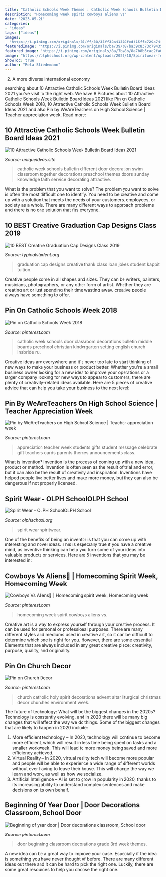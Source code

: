 ```yaml
---
title: "Catholic Schools Week Themes : Catholic Week Schools Bulletin Different Door Decoration Swim Classroom Together Decorations Preschool Themes Doors Sunday Knowledge Faith Service Decorating Attractive"
description: "Homecoming week spirit cowboys aliens vs"
date: "2023-05-21"
categories:
- "ideas"
tags: ["ideas"]
images:
- "https://i.pinimg.com/originals/35/ff/38/35ff38a41318fcd415ffb729a744d2d9.jpg"
featuredImage: "https://i.pinimg.com/originals/ba/39/c8/ba39c8373c794356315d2fe7edc18eab.jpg"
featured_image: "https://i.pinimg.com/originals/8a/7b/8b/8a7b8b5cac2fa0a8cbdfc1df601a1b65.jpg"
image: "https://olphschool.org/wp-content/uploads/2020/10/Spiritwear-for-Website.png"
ShowToc: true
author: "Reta Stiedemann"
---
```



2. A more diverse international economy 

	

		
searching about 10 Attractive Catholic Schools Week Bulletin Board Ideas 2021 you've visit to the right web. We have 8 Pictures about 10 Attractive Catholic Schools Week Bulletin Board Ideas 2021 like Pin on Catholic Schools Week 2018, 10 Attractive Catholic Schools Week Bulletin Board Ideas 2021 and also Pin by WeAreTeachers on High School Science | Teacher appreciation week. Read more:
		
    
## 10 Attractive Catholic Schools Week Bulletin Board Ideas 2021

<img loading=lazy src="https://www.uniqueideas.site/wp-content/uploads/catholic-schools-week-door-decoration-we-all-may-be-different-but.jpg" onerror="this.onerror=null;this.src='https://tse2.mm.bing.net/th?id=OIP.49WB5YlgZGuF5crtGBjJ5wHaJ4&amp;pid=15.1';" alt="10 Attractive Catholic Schools Week Bulletin Board Ideas 2021">

_Source: uniqueideas.site_

>catholic week schools bulletin different door decoration swim classroom together decorations preschool themes doors sunday knowledge faith service decorating attractive. 

	

What is the problem that you want to solve?
The problem you want to solve is often the most difficult one to identify. You need to be creative and come up with a solution that meets the needs of your customers, employees, or society as a whole. There are many different ways to approach problems and there is no one solution that fits everyone.

    
## 10 BEST Creative Graduation Cap Designs Class 2019

<img loading=lazy src="https://typicalstudent.org/uploads/images/2019/05/graduation-cap-ideas-2019-10.jpg" onerror="this.onerror=null;this.src='https://tse2.mm.bing.net/th?id=OIP.cUKG6kr2Tki4cLt7Xt5IfQHaHV&amp;pid=15.1';" alt="10 BEST Creative Graduation Cap Designs Class 2019">

_Source: typicalstudent.org_

>graduation cap designs creative thank class loan jokes student kappit tuition. 

	

Creative people come in all shapes and sizes. They can be writers, painters, musicians, photographers, or any other form of artist. Whether they are creating art or just spending their time wasting away, creative people always have something to offer.

    
## Pin On Catholic Schools Week 2018

<img loading=lazy src="https://i.pinimg.com/originals/35/ff/38/35ff38a41318fcd415ffb729a744d2d9.jpg" onerror="this.onerror=null;this.src='https://tse3.mm.bing.net/th?id=OIP.NEcIYNqJt2IVu5kq-mUFjQAAAA&amp;pid=15.1';" alt="Pin on Catholic Schools Week 2018">

_Source: pinterest.com_

>catholic week schools door classroom decorations bulletin middle boards preschool christian kindergarten setting english church insbride ru. 

	

Creative ideas are everywhere and it's never too late to start thinking of new ways to make your business or product better. Whether you're a small business owner looking for a new idea to improve your operations or a larger company looking for new ways to appeal to customers, there are plenty of creativity-related ideas available. Here are 5 pieces of creative advice that can help you take your business to the next level: 

    
## Pin By WeAreTeachers On High School Science | Teacher Appreciation Week

<img loading=lazy src="https://i.pinimg.com/originals/b0/27/c3/b027c31cb7f30ebd6bb0afe200200a53.jpg" onerror="this.onerror=null;this.src='https://tse1.mm.bing.net/th?id=OIP.0xwWAbx-osM4gdHX4x708QHaOJ&amp;pid=15.1';" alt="Pin by WeAreTeachers on High School Science | Teacher appreciation week">

_Source: pinterest.com_

>appreciation teacher week students gifts student message celebrate gift teachers cards parents themes announcements class. 

	

What is invention?
Invention is the process of coming up with a new idea, product or method. Invention is often seen as the result of trial and error, but it can also be the result of creativity and inspiration. Inventions have helped people live better lives and make more money, but they can also be dangerous if not properly licensed.

    
## Spirit Wear - OLPH SchoolOLPH School

<img loading=lazy src="https://olphschool.org/wp-content/uploads/2020/10/Spiritwear-for-Website.png" onerror="this.onerror=null;this.src='https://tse3.mm.bing.net/th?id=OIP.9U9UWOVfuRqlZ_sAy34jiAHaGN&amp;pid=15.1';" alt="Spirit Wear - OLPH SchoolOLPH School">

_Source: olphschool.org_

>spirit wear spiritwear. 

	

One of the benefits of being an inventor is that you can come up with interesting and novel ideas. This is especially true if you have a creative mind, as inventive thinking can help you turn some of your ideas into valuable products or services. Here are 5 inventions that you may be interested in: 

    
## Cowboys Vs Aliens🤠 | Homecoming Spirit Week, Homecoming Week

<img loading=lazy src="https://i.pinimg.com/736x/4b/e7/93/4be7931773c1a779c121de8db6e08376.jpg" onerror="this.onerror=null;this.src='https://tse2.mm.bing.net/th?id=OIP.WieBwNKa4P6Ussjd0P-YxgHaJ3&amp;pid=15.1';" alt="Cowboys Vs Aliens🤠 | Homecoming spirit week, Homecoming week">

_Source: pinterest.com_

>homecoming week spirit cowboys aliens vs. 

	

Creative art is a way to express yourself through your creative process. It can be used for personal or professional purposes. There are many different styles and mediums used in creative art, so it can be difficult to determine which one is right for you. However, there are some essential Elements that are always included in any great creative piece: creativity, purpose, quality, and originality.

    
## Pin On Church Decor

<img loading=lazy src="https://i.pinimg.com/originals/8a/7b/8b/8a7b8b5cac2fa0a8cbdfc1df601a1b65.jpg" onerror="this.onerror=null;this.src='https://tse1.mm.bing.net/th?id=OIP.GPQBPIh7afXBhRHTXkAKrAHaJ4&amp;pid=15.1';" alt="Pin on Church Decor">

_Source: pinterest.com_

>church catholic holy spirit decorations advent altar liturgical christmas decor churches environment week. 

	

The future of technology: What will be the biggest changes in the 2020s?
Technology is constantly evolving, and in 2020 there will be many big changes that will affect the way we do things. Some of the biggest changes that are likely to happen in 2020 include: 
1. More efficient technology – In 2020, technology will continue to become more efficient, which will result in less time being spent on tasks and a smaller workweek. This will lead to more money being saved and more efficiency achieved. 
2. Virtual Reality – In 2020, virtual reality tech will become more popular and people will be able to experience a wide range of different worlds without ever having to leave their house. This will change the way we learn and work, as well as how we socialize. 
3. Artificial Intelligence – AI is set to grow in popularity in 2020, thanks to its increasing ability to understand complex sentences and make decisions on its own behalf.

    
## Beginning Of Year Door | Door Decorations Classroom, School Door

<img loading=lazy src="https://i.pinimg.com/originals/ba/39/c8/ba39c8373c794356315d2fe7edc18eab.jpg" onerror="this.onerror=null;this.src='https://tse4.mm.bing.net/th?id=OIP.Uq_sa6m5fF58JqqpQTi6rwHaJ6&amp;pid=15.1';" alt="Beginning of year door | Door decorations classroom, School door">

_Source: pinterest.com_

>door beginning classroom decorations grade 3rd week themes. 

	

A new idea can be a great way to improve your case. Especially if the idea is something you have never thought of before. There are many different ideas out there and it can be hard to pick the right one. Luckily, there are some great resources to help you choose the right one.

